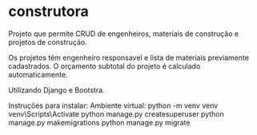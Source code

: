 # construtora
Projeto que permite CRUD de engenheiros, materiais de construção e projetos de construção.

Os projetos têm engenheiro responsavel e lista de materiais previamente cadastrados. 
O orçamento subtotal do projeto é calculado automaticamente.

Utilizando Django e Bootstra.

Instruções para instalar:
Ambiente virtual: 
python -m venv venv
venv\Scripts\Activate
python manage.py createsuperuser
python manage.py makemigrations
python manage.py migrate
